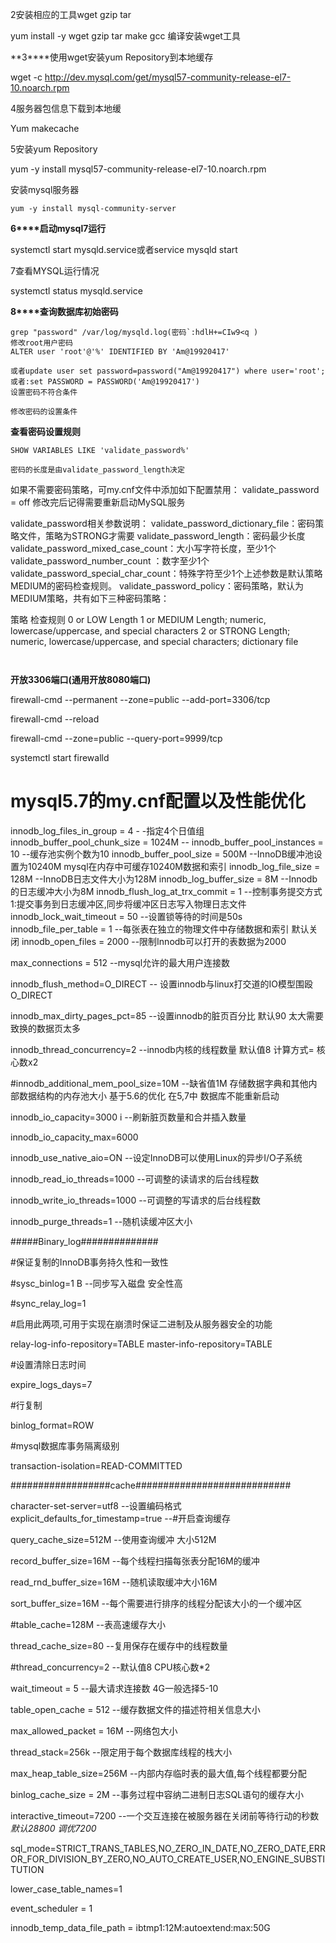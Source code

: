 2安装相应的工具wget gzip tar

yum install -y wget gzip tar make gcc 编译安装wget工具

**3****使用wget安装yum Repository到本地缓存

wget -c http://dev.mysql.com/get/mysql57-community-release-el7-10.noarch.rpm

4服务器包信息下载到本地缓

Yum makecache

5安装yum Repository

yum -y install mysql57-community-release-el7-10.noarch.rpm

安装mysql服务器

```
yum -y install mysql-community-server
```

 

**6****启动mysql7运行**

systemctl start mysqld.service或者service mysqld start

7查看MYSQL运行情况

systemctl status mysqld.service

**8****查询数据库初始密码**

```
grep "password" /var/log/mysqld.log(密码`:hdlH+=CIw9<q )
修改root用户密码
ALTER user 'root'@'%' IDENTIFIED BY 'Am@19920417'
```

```
或者update user set password=password("Am@19920417") where user='root';
或者:set PASSWORD = PASSWORD('Am@19920417')
设置密码不符合条件
 
修改密码的设置条件
```

**查看密码设置规则**

```
SHOW VARIABLES LIKE 'validate_password%'

密码的长度是由validate_password_length决定
```

如果不需要密码策略，可my.cnf文件中添加如下配置禁用：
 validate_password = off 修改完后记得需要重新启动MySQL服务


 validate_password相关参数说明：
 validate_password_dictionary_file：密码策略文件，策略为STRONG才需要
 validate_password_length：密码最少长度
 validate_password_mixed_case_count：大小写字符长度，至少1个
 validate_password_number_count ：数字至少1个
 validate_password_special_char_count：特殊字符至少1个上述参数是默认策略MEDIUM的密码检查规则。
 validate_password_policy：密码策略，默认为MEDIUM策略，共有如下三种密码策略：

策略 检查规则
 0 or LOW Length
 1 or MEDIUM Length; numeric, lowercase/uppercase, and special characters
 2 or STRONG Length; numeric, lowercase/uppercase, and special characters; dictionary file

```
 
```

**开放3306端口(通用开放8080端口)**

firewall-cmd --permanent --zone=public --add-port=3306/tcp 

firewall-cmd --reload 

firewall-cmd --zone=public --query-port=9999/tcp 

systemctl start firewalld



# mysql5.7的my.cnf配置以及性能优化

<!--#InnoDB以下优化参数是参考mysql5.6性能优,部分配置参数导致虚拟机内的mysql5.7无法重新启动,无效配置前有标=标志符号"#"--> 

innodb_log_files_in_group = 4                          - -指定4个日值组
innodb_buffer_pool_chunk_size = 1024M     --
innodb_buffer_pool_instances = 10                 --缓存池实例个数为10
innodb_buffer_pool_size = 500M    --InnoDB缓冲池设置为10240M mysql在内存中可缓存10240M数据和索引
innodb_log_file_size = 128M                 --InnoDB日志文件大小为128M
innodb_log_buffer_size = 8M                --Innodb的日志缓冲大小为8M
innodb_flush_log_at_trx_commit = 1   --控制事务提交方式 1:提交事务到日志缓冲区,同步将缓冲区日志写入物理日志文件 
innodb_lock_wait_timeout = 50            --设置锁等待的时间是50s
innodb_file_per_table = 1                       --每张表在独立的物理文件中存储数据和索引 默认关闭
innodb_open_files = 2000                      --限制Innodb可以打开的表数据为2000

max_connections = 512                          --mysql允许的最大用户连接数

innodb_flush_method=O_DIRECT         -- 设置innodb与linux打交道的IO模型围殴O_DIRECT

innodb_max_dirty_pages_pct=85         --设置innodb的脏页百分比  默认90  太大需要致换的数据页太多

innodb_thread_concurrency=2             --innodb内核的线程数量  默认值8 计算方式= 核心数x2

#innodb_additional_mem_pool_size=10M  --缺省值1M  存储数据字典和其他内部数据结构的内存池大小  基于5.6的优化  在5,7中 数据库不能重新启动

innodb_io_capacity=3000     i               --刷新脏页数量和合并插入数量  

innodb_io_capacity_max=6000

innodb_use_native_aio=ON                --设定InnoDB可以使用Linux的异步I/O子系统

innodb_read_io_threads=1000           --可调整的读请求的后台线程数

innodb_write_io_threads=1000          --可调整的写请求的后台线程数

innodb_purge_threads=1                    --随机读缓冲区大小

#####Binary_log##############

#保证复制的InnoDB事务持久性和一致性

#sysc_binlog=1                                 B         --同步写入磁盘  安全性高

#sync_relay_log=1         

#启用此两项,可用于实现在崩溃时保证二进制及从服务器安全的功能                     

relay-log-info-repository=TABLE
master-info-repository=TABLE

#设置清除日志时间

expire_logs_days=7

#行复制

binlog_format=ROW

#mysql数据库事务隔离级别

transaction-isolation=READ-COMMITTED

##################cache############################

character-set-server=utf8                 --设置编码格式
explicit_defaults_for_timestamp=true   --\#开启查询缓存

query_cache_size=512M                       --使用查询缓冲  大小512M

record_buffer_size=16M                       --每个线程扫描每张表分配16M的缓冲

read_rnd_buffer_size=16M                   --随机读取缓冲大小16M

sort_buffer_size=16M                            --每个需要进行排序的线程分配该大小的一个缓冲区

#table_cache=128M                                  --表高速缓存大小 

thread_cache_size=80                             --复用保存在缓存中的线程数量

#thread_concurrency=2                            --默认值8   CPU核心数*2

wait_timeout = 5                                     --最大请求连接数  4G一般选择5-10

table_open_cache = 512                        --缓存数据文件的描述符相关信息大小  

 max_allowed_packet = 16M                --网络包大小

thread_stack=256k                                 --限定用于每个数据库线程的栈大小

max_heap_table_size=256M                --内部内存临时表的最大值,每个线程都要分配

binlog_cache_size = 2M                        --事务过程中容纳二进制日志SQL语句的缓存大小

interactive_timeout=7200                    --一个交互连接在被服务器在关闭前等待行动的秒数 *默认28800  调优7200*                 

sql_mode=STRICT_TRANS_TABLES,NO_ZERO_IN_DATE,NO_ZERO_DATE,ERROR_FOR_DIVISION_BY_ZERO,NO_AUTO_CREATE_USER,NO_ENGINE_SUBSTITUTION

lower_case_table_names=1

event_scheduler = 1

innodb_temp_data_file_path = ibtmp1:12M:autoextend:max:50G